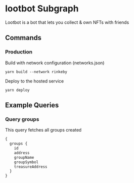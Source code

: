 # lootbot Subgraph


Lootbot is a bot that lets you collect & own NFTs with friends


## Commands
### Production 

Build with network configuration (networks.json)
```
yarn build --network rinkeby
```
Deploy to the hosted service
```
yarn deploy 
```
## Example Queries
### Query groups

This query fetches all groups created 

```graphql
{ 
  groups {
    id
    address
    groupName
    groupSymbol
    treasureAddress
  }
}
```